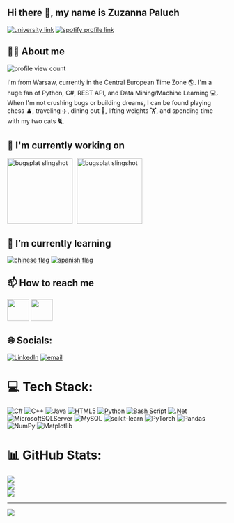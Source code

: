 ## Hi there 👋, my name is Zuzanna Paluch

[![university link](https://img.shields.io/badge/Twitter-1DA1F2?style=for-the-badge&logo=twitter&logoColor=white)](https://twitter.com/bobbyg603)
[![spotify profile link](https://img.shields.io/badge/Spotify-1ED760?&style=for-the-badge&logo=spotify&logoColor=white)]([https://open.spotify.com/user/1268047170?si=70bd315ee3ba4c40](https://open.spotify.com/user/21ghes56zhkymtmttts5npcva))

## 🙋‍♂️ About me

![profile view count](https://komarev.com/ghpvc/?zuzannalidia&color=ff69b4)

I'm from Warsaw, currently in the Central European Time Zone 🌎. I'm a huge fan of Python, C#, REST API, and Data Mining/Machine Learning 💻. When I'm not crushing bugs or building dreams, I can be found playing chess ♟️, traveling ✈️, dining out 🍝, lifting weights 🏋️, and spending time with my two cats 🐈.

## 🔭 I'm currently working on

[<img src="assets/bugsplat-slingshot-small.png" alt="bugsplat slingshot" height="150px">](https://github.com/BugSplat-Git)
[<img style="margin-left: 6.5px" src="assets/wdh-logo.png" alt="bugsplat slingshot" height="150px">](https://github.com/workingdevshero)

## 🌱 I’m currently learning

[![chinese flag](assets/chinese-flag-round.svg)]([https://www.duolingo.com/profile/bobbyg603](https://www.duolingo.com/profile/avoiCuSg))
[![spanish flag](assets/spanish-flag-round.svg)]([https://www.duolingo.com/profile/bobbyg603](https://www.duolingo.com/profile/avoiCuSg))

## 📫 How to reach me

[<img src="assets/envelope.png" height="50px">](mailto:zuzanna.lidia@gmail.com)
[<img src="assets/x.png" height="50px">](https://x.com/bobbyg603)

## 🌐 Socials:
[![LinkedIn](https://img.shields.io/badge/LinkedIn-%230077B5.svg?logo=linkedin&logoColor=white)](www.linkedin.com/in/zuzanna-paluch-a817961b9) [![email](https://img.shields.io/badge/Email-D14836?logo=gmail&logoColor=white)](mailto:zuzanna.lidia@gmail.com) 

# 💻 Tech Stack:
![C#](https://img.shields.io/badge/c%23-%23239120.svg?style=for-the-badge&logo=csharp&logoColor=white) ![C++](https://img.shields.io/badge/c++-%2300599C.svg?style=for-the-badge&logo=c%2B%2B&logoColor=white) ![Java](https://img.shields.io/badge/java-%23ED8B00.svg?style=for-the-badge&logo=openjdk&logoColor=white) ![HTML5](https://img.shields.io/badge/html5-%23E34F26.svg?style=for-the-badge&logo=html5&logoColor=white) ![Python](https://img.shields.io/badge/python-3670A0?style=for-the-badge&logo=python&logoColor=ffdd54) ![Bash Script](https://img.shields.io/badge/bash_script-%23121011.svg?style=for-the-badge&logo=gnu-bash&logoColor=white) ![.Net](https://img.shields.io/badge/.NET-5C2D91?style=for-the-badge&logo=.net&logoColor=white) ![MicrosoftSQLServer](https://img.shields.io/badge/Microsoft%20SQL%20Server-CC2927?style=for-the-badge&logo=microsoft%20sql%20server&logoColor=white) ![MySQL](https://img.shields.io/badge/mysql-4479A1.svg?style=for-the-badge&logo=mysql&logoColor=white) ![scikit-learn](https://img.shields.io/badge/scikit--learn-%23F7931E.svg?style=for-the-badge&logo=scikit-learn&logoColor=white) ![PyTorch](https://img.shields.io/badge/PyTorch-%23EE4C2C.svg?style=for-the-badge&logo=PyTorch&logoColor=white) ![Pandas](https://img.shields.io/badge/pandas-%23150458.svg?style=for-the-badge&logo=pandas&logoColor=white) ![NumPy](https://img.shields.io/badge/numpy-%23013243.svg?style=for-the-badge&logo=numpy&logoColor=white) ![Matplotlib](https://img.shields.io/badge/Matplotlib-%23ffffff.svg?style=for-the-badge&logo=Matplotlib&logoColor=black)
# 📊 GitHub Stats:
![](https://github-readme-stats.vercel.app/api?username=zuzannalidia&theme=github_dark&hide_border=false&include_all_commits=false&count_private=false)<br/>
![](https://nirzak-streak-stats.vercel.app/?user=zuzannalidia&theme=github_dark&hide_border=false)<br/>
![](https://github-readme-stats.vercel.app/api/top-langs/?username=zuzannalidia&theme=github_dark&hide_border=false&include_all_commits=false&count_private=false&layout=compact)

---
[![](https://visitcount.itsvg.in/api?id=zuzannalidia&icon=0&color=0)](https://visitcount.itsvg.in)
<!--
**zuzannalidia/zuzannalidia** is a ✨ _special_ ✨ repository because its `README.md` (this file) appears on your GitHub profile.

Here are some ideas to get you started:

- 🔭 I’m currently working on ...
- 🌱 I’m currently learning ...
- 👯 I’m looking to collaborate on ...
- 🤔 I’m looking for help with ...
- 💬 Ask me about ...
- 📫 How to reach me: ...
- 😄 Pronouns: ...
- ⚡ Fun fact: ...
-->
